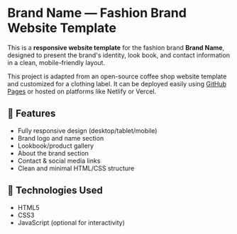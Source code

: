 # Brand Name — Fashion Brand Website Template

This is a **responsive website template** for the fashion brand **Brand Name**, designed to present the brand's identity, look book, and contact information in a clean, mobile-friendly layout.

This project is adapted from an open-source coffee shop website template and customized for a clothing label. It can be deployed easily using [GitHub Pages](https://pages.github.com/) or hosted on platforms like Netlify or Vercel.

## 🌟 Features

- Fully responsive design (desktop/tablet/mobile)
- Brand logo and name section
- Lookbook/product gallery
- About the brand section
- Contact & social media links
- Clean and minimal HTML/CSS structure

## 🔧 Technologies Used

- HTML5
- CSS3
- JavaScript (optional for interactivity)
